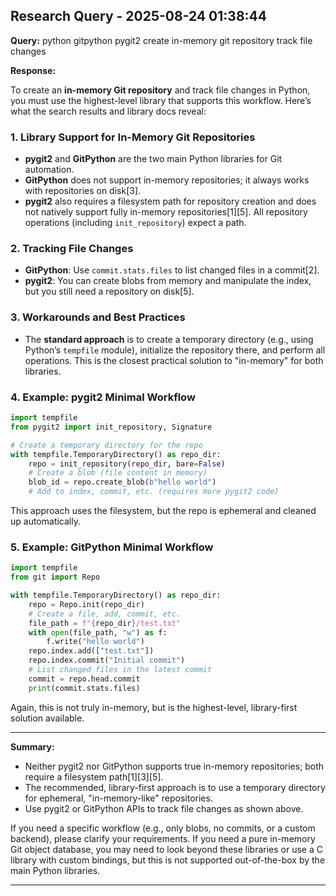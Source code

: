 
## Research Query - 2025-08-24 01:38:44

**Query:** python gitpython pygit2 create in-memory git repository track file changes

**Response:**

To create an **in-memory Git repository** and track file changes in Python, you must use the highest-level library that supports this workflow. Here’s what the search results and library docs reveal:

### 1. Library Support for In-Memory Git Repositories

- **pygit2** and **GitPython** are the two main Python libraries for Git automation.
- **GitPython** does not support in-memory repositories; it always works with repositories on disk[3].
- **pygit2** also requires a filesystem path for repository creation and does not natively support fully in-memory repositories[1][5]. All repository operations (including `init_repository`) expect a path.

### 2. Tracking File Changes

- **GitPython**: Use `commit.stats.files` to list changed files in a commit[2].
- **pygit2**: You can create blobs from memory and manipulate the index, but you still need a repository on disk[5].

### 3. Workarounds and Best Practices

- The **standard approach** is to create a temporary directory (e.g., using Python’s `tempfile` module), initialize the repository there, and perform all operations. This is the closest practical solution to "in-memory" for both libraries.

### 4. Example: pygit2 Minimal Workflow

```python
import tempfile
from pygit2 import init_repository, Signature

# Create a temporary directory for the repo
with tempfile.TemporaryDirectory() as repo_dir:
    repo = init_repository(repo_dir, bare=False)
    # Create a blob (file content in memory)
    blob_id = repo.create_blob(b"hello world")
    # Add to index, commit, etc. (requires more pygit2 code)
```
This approach uses the filesystem, but the repo is ephemeral and cleaned up automatically.

### 5. Example: GitPython Minimal Workflow

```python
import tempfile
from git import Repo

with tempfile.TemporaryDirectory() as repo_dir:
    repo = Repo.init(repo_dir)
    # Create a file, add, commit, etc.
    file_path = f"{repo_dir}/test.txt"
    with open(file_path, "w") as f:
        f.write("hello world")
    repo.index.add(["test.txt"])
    repo.index.commit("Initial commit")
    # List changed files in the latest commit
    commit = repo.head.commit
    print(commit.stats.files)
```
Again, this is not truly in-memory, but is the highest-level, library-first solution available.

---

**Summary:**  
- Neither pygit2 nor GitPython supports true in-memory repositories; both require a filesystem path[1][3][5].
- The recommended, library-first approach is to use a temporary directory for ephemeral, "in-memory-like" repositories.
- Use pygit2 or GitPython APIs to track file changes as shown above.

If you need a specific workflow (e.g., only blobs, no commits, or a custom backend), please clarify your requirements. If you need a pure in-memory Git object database, you may need to look beyond these libraries or use a C library with custom bindings, but this is not supported out-of-the-box by the main Python libraries.

---
